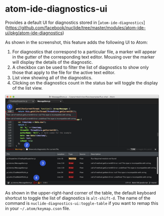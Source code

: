 # atom-ide-diagnostics-ui

Provides a default UI for diagnostics stored in [`atom-ide-diagnostics`]
(https://github.com/facebook/nuclide/tree/master/modules/atom-ide-ui/pkg/atom-ide-diagnostics)

As shown in the screenshot, this feature adds the following UI to Atom:

1. For diagnostics that correspond to a particular file, a marker will appear in the gutter of
the corresponding text editor. Mousing over the marker will display the details of the diagnostic.
2. A checkbox can be used to filter the list of diagnostics to show only those that apply to the
file for the active text editor.
3. List view showing all of the diagnostics.
4. Clicking on the diagnostics count in the status bar will toggle the display of the list view.

![screenshot of diagnostics UI](./docs/diagnostics-ui-with-callouts.png)

As shown in the upper-right-hand corner of the table, the default keyboard shortcut to toggle the
list of diagnostics is `alt-shift-d`.
The name of the command is `nuclide-diagnostics-ui:toggle-table` if you want to remap this in
your `~/.atom/keymap.cson` file.

